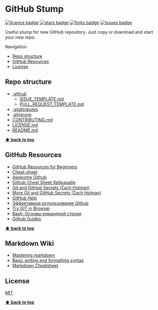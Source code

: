 # GitHub Stump

[![licence badge]][licence]
[![stars badge]][stars]
[![forks badge]][forks]
[![issues badge]][issues]

[licence badge]:https://img.shields.io/badge/license-MIT-blue.svg
[stars badge]:https://img.shields.io/github/stars/ktaranov/github-stump.svg
[forks badge]:https://img.shields.io/github/forks/ktaranov/github-stump.svg
[issues badge]:https://img.shields.io/github/issues/ktaranov/github-stump.svg

[licence]:https://github.com/ktaranov/github-stump/blob/master/LICENSE.md
[stars]:https://github.com/ktaranov/github-stump/stargazers
[forks]:https://github.com/ktaranov/github-stump/network
[issues]:https://github.com/ktaranov/github-stump/issues

Useful stump for new GitHub repository. Just copy or download and start your new repo.

Navigation
 - [Repo structure](#repo-structure)
 - [GitHub Resources](#github-resources)
 - [License](#license)


## Repo structure
 - [.github](/.github)
   - [ISSUE_TEMPLATE.md](/.github/ISSUE_TEMPLATE.md)
   - [PULL_REQUEST_TEMPLATE.md](/.github/PULL_REQUEST_TEMPLATE.md)
 - [.gitattributes](/.gitattributes)
 - [.gitignore](/.gitignore)
 - [CONTRIBUTING.md](/CONTRIBUTING.md)
 - [LICENSE.md](/LICENSE.md)
 - [README.md](/README.md)

**[⬆ back to top](#github-stump)**


## GitHub Resources
 - [GitHub Resources for Beginners](https://dzone.com/articles/github-resources-for-beginners)
 - [Cheat-sheet](https://github.com/tiimgreen/github-cheat-sheet)
 - [Awesome Github](https://github.com/Kikobeats/awesome-github)
 - [Github Cheat Sheet Хабрахабр](https://habrahabr.ru/post/219219/)
 - [Git and GitHub Secrets (Zach Holman)](http://confreaks.tv/videos/aloharuby2012-git-and-github-secrets)
 - [More Git and GitHub Secrets (Zach Holman)](https://vimeo.com/72955426)
 - [GitHub Help](https://help.github.com/)
 - [Эффективное использование Github](https://habrahabr.ru/company/2gis/blog/306166/)
 - [Try GIT in Browser](https://try.github.io/)
 - [Bash: Основы командной строки](https://ru.hexlet.io/courses/bash/)
 - [Github Guides](https://guides.github.com)

**[⬆ back to top](#github-stump)**


## Markdown Wiki
 - [Mastering markdown](https://guides.github.com/features/mastering-markdown/)
 - [Basic writing and formatting syntax](https://help.github.com/articles/basic-writing-and-formatting-syntax/)
 - [Markdown Cheatsheet](https://github.com/adam-p/markdown-here/wiki/Markdown-Cheatsheet)


## License
[MIT](/LICENSE.md)

**[⬆ back to top](#github-stump)**
